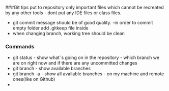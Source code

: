 ###Git tips
put to repository only important files which cannot be recreated by any other tools - dont put any IDE files or class files.
- git commit message should be of good quality.
-in order to commit empty folder add .gitkeep file inside
- when changing branch, working tree should be clean
### Commands
- git status - show whatˇs going on in the repository - which branch we are on right now and if there are any uncommitted changes 
- git branch - show available branches
- git branch -a - show all available branches - on my machine and remote ones(like on Github)
- 